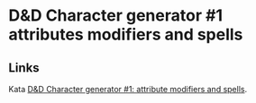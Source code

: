 # D&D Character generator #1 attributes modifiers and spells

## Links

Kata [D&D Character generator #1: attribute modifiers and spells](https://www.codewars.com/kata/596a690510ffee5c0b00006a/javascript).
